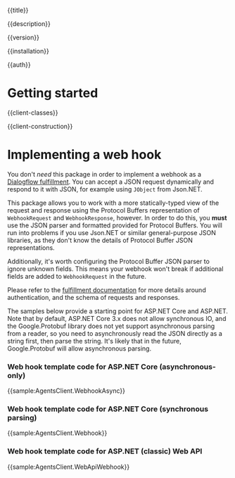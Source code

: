 {{title}}

{{description}}

{{version}}

{{installation}}

{{auth}}

# Getting started

{{client-classes}}

{{client-construction}}

# Implementing a web hook

You don't *need* this package in order to implement a webhook as a
[Dialogflow fulfillment](https://dialogflow.com/docs/fulfillment).
You can accept a JSON request dynamically and respond to it with
JSON, for example using `JObject` from Json.NET.

This package allows you to work with a more statically-typed view of
the request and response using the Protocol Buffers representation
of `WebhookRequest` and `WebhookResponse`, however. In order to do
this, you **must** use the JSON parser and formatted provided for
Protocol Buffers. You will run into problems if you use Json.NET or
similar general-purpose JSON libraries, as they don't know the
details of Protocol Buffer JSON representations.

Additionally, it's worth configuring the Protocol Buffer JSON parser
to ignore unknown fields. This means your webhook won't break if
additional fields are added to `WebhookRequest` in the future.

Please refer to the [fulfillment
documentation](https://dialogflow.com/docs/fulfillment) for more
details around authentication, and the schema of requests and
responses.

The samples below provide a starting point for ASP.NET Core and
ASP.NET. Note that by default, ASP.NET Core 3.x does not allow
synchronous IO, and the Google.Protobuf library does not yet support
asynchronous parsing from a reader, so you need to asynchronously
read the JSON directly as a string first, then parse the string.
It's likely that in the future, Google.Protobuf will allow
asynchronous parsing.

### Web hook template code for ASP.NET Core (asynchronous-only)

{{sample:AgentsClient.WebhookAsync}}

### Web hook template code for ASP.NET Core (synchronous parsing)

{{sample:AgentsClient.Webhook}}

### Web hook template code for ASP.NET (classic) Web API

{{sample:AgentsClient.WebApiWebhook}}
